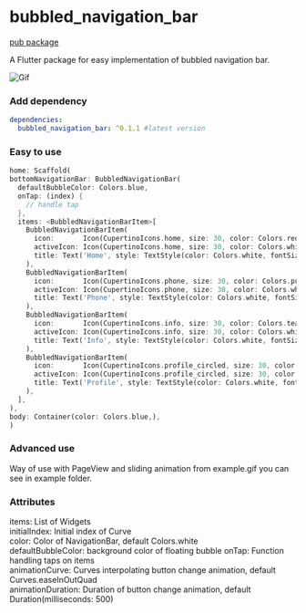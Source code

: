 # bubbled_navigation_bar
[pub package](https://pub.dartlang.org/packages/bubbled_navigation_bar)

A Flutter package for easy implementation of bubbled navigation bar. 

![Gif](https://github.com/Lapskaus/bubbled_navigation_bar/blob/master/example.gif "Fancy Gif")

### Add dependency

```yaml
dependencies:
  bubbled_navigation_bar: ^0.1.1 #latest version
```

### Easy to use

```dart
home: Scaffold(
bottomNavigationBar: BubbledNavigationBar(
  defaultBubbleColor: Colors.blue,
  onTap: (index) {
    // handle tap
  },
  items: <BubbledNavigationBarItem>[
    BubbledNavigationBarItem(
      icon:       Icon(CupertinoIcons.home, size: 30, color: Colors.red),
      activeIcon: Icon(CupertinoIcons.home, size: 30, color: Colors.white),
      title: Text('Home', style: TextStyle(color: Colors.white, fontSize: 12),),
    ),
    BubbledNavigationBarItem(
      icon:       Icon(CupertinoIcons.phone, size: 30, color: Colors.purple),
      activeIcon: Icon(CupertinoIcons.phone, size: 30, color: Colors.white),
      title: Text('Phone', style: TextStyle(color: Colors.white, fontSize: 12),),
    ),
    BubbledNavigationBarItem(
      icon:       Icon(CupertinoIcons.info, size: 30, color: Colors.teal),
      activeIcon: Icon(CupertinoIcons.info, size: 30, color: Colors.white),
      title: Text('Info', style: TextStyle(color: Colors.white, fontSize: 12),),
    ),
    BubbledNavigationBarItem(
      icon:       Icon(CupertinoIcons.profile_circled, size: 30, color: Colors.cyan),
      activeIcon: Icon(CupertinoIcons.profile_circled, size: 30, color: Colors.white),
      title: Text('Profile', style: TextStyle(color: Colors.white, fontSize: 12),),
    ),
  ],
),
body: Container(color: Colors.blue,),
)
```

### Advanced use
Way of use with PageView and sliding animation from example.gif you can see in example folder.

### Attributes

items: List of Widgets  
initialIndex: Initial index of Curve  
color: Color of NavigationBar, default Colors.white  
defaultBubbleColor: background color of floating bubble
onTap: Function handling taps on items  
animationCurve: Curves interpolating button change animation, default Curves.easeInOutQuad  
animationDuration: Duration of button change animation, default Duration(milliseconds: 500)
